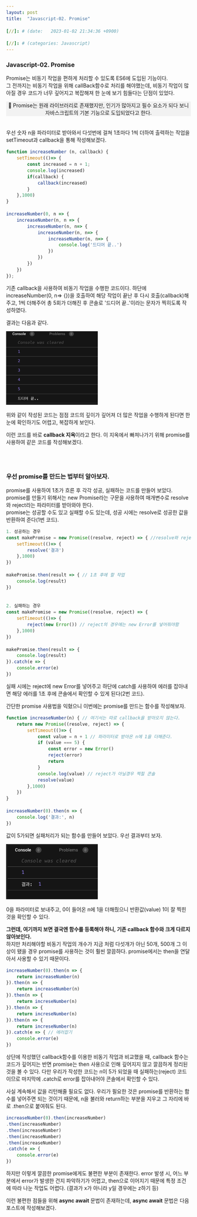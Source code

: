 ```yaml
---
layout: post
title:  "Javascript-02. Promise"

[//]: # (date:   2023-01-02 21:34:36 +0900)

[//]: # (categories: Javascript)
---
```


[//]: # (<h1>Introduction</h1>)

<h3>Javascript-02. Promise</h3>

Promise는 비동기 작업을 편하게 처리할 수 있도록 ES6에 도입된 기능이다.<br />
그 전까지는 비동기 작업을 위해 callBack함수로 처리를 해야했는데, 비동기 작업이 많아질 경우 코드가 너무 깊어지고 복잡해져 한 눈에 보기 힘들다는 단점이 있었다.

<div style="background:#f2f2f2;text-align: center">
📍 Promise는 원래 라이브러리로 존재했지만, 인기가 많아지고 필수 요소가 되다 보니 자바스크립트의 기본 기능으로 도입되었다고 한다.
</div>
<br />
<br />
우선 숫자 n을 파라미터로 받아와서 다섯번에 걸쳐 1초마다 1씩 더하여 출력하는 작업을 setTimeout과 callback을 통해 작성해보겠다.



```javascript
function increaseNumber (n, callback) {
    setTimeout(()=> {
        const increased = n + 1;
        console.log(increased)
        if(callback) {
            callback(increased)
        }
    },1000)
}

increaseNumber(0, n => {
    increaseNumber(n, n => {
        increaseNumber(n, n=> {
            increaseNumber(n, n=> {
                increaseNumber(n, n=> {
                    console.log('드디어 끝..')
                })
            })
        })
    })
});

```
기존 callback을 사용하여 비동기 작업을 수행한 코드이다. 
하단에 increaseNumber(0, n=> {})을 호출하여 해당 작업이 끝난 후 다시 호출(callback)해주고, 1씩 더해주어 총 5회가 더해진 후 콘솔로 '드디어 끝..'이라는 문자가 찍히도록 작성하였다.

결과는 다음과 같다.


<img src="/assets/javascript-02/javascript-02-1.png" height="200" width="250" >


위와 같이 작성된 코드는 점점 코드의 깊이가 깊어져 더 많은 작업을 수행하게 된다면 한 눈에 확인하기도 어렵고, 복잡하게 보인다.

이런 코드를 바로 **callback 지옥**이라고 한다.
이 지옥에서 빠져나가기 위해 promise를 사용하여 같은 코드를 작성해보겠다.

<br />
<br />

<h3>우선 promise를 만드는 법부터 알아보자.</h3>


promise를 사용하여 1초가 흐른 후 각각 성공, 실패하는 코드를 만들어 보았다.<br />
promise를 만들기 위해서는 new Promise라는 구문을 사용하여 매개변수로 resolve와 reject라는 파라미터를 받아와야 한다.<br />
promise는 성공할 수도 있고 실패할 수도 있는데, 성공 시에는 resolve로 성공한 값을 반환하여 준다(1번 코드).<br/>

```javascript
1. 성공하는 경우
const makePromise = new Promise((resolve, reject) => { //resolve와 reject 파라미터 받아오기
    setTimeout(()=> {
        resolve('결과')
    },1000)
})

makePromise.then(result => { // 1초 후에 할 작업
    console.log(result)
})


2. 실패하는 경우
const makePromise = new Promise((resolve, reject) => {
    setTimeout(()=> {
        reject(new Error()) // reject의 경우에는 new Error를 넣어줘야함
    },1000)
})

makePromise.then(result => {
    console.log(result)
}).catch(e => {
    console.error(e)
})

```

실패 시에는 reject에 new Error를 넣어주고 하단에 catch를 사용하여 에러를 잡아내면 해당 에러를 1초 후에 콘솔에서 확인할 수 있게 된다(2번 코드).


간단한 promise 사용법을 익혔으니 이번에는 promise를 만드는 함수를 작성해보자.


```javascript
function increaseNumber(n) { // 여기서는 따로 callback을 받아오지 않는다.
    return new Promise((resolve, reject) => {
        setTimeout(()=> {
            const value = n + 1 // 파라미터로 받아온 n에 1을 더해준다.
            if (value === 5) {
                const error = new Error()
                reject(error)
                return
            }
            console.log(value) // reject가 아닐경우 찍힐 콘솔
            resolve(value)
        },1000)
    })
}

increaseNumber(0).then(n => {
    console.log('결과:', n)
})

```


값이 5가되면 실패처리가 되는 함수를 만들어 보았다.
우선 결과부터 보자.


<img src="/assets/javascript-02/javascript-02-2.png" height="150" width="250" >

0을 파라미터로 보내주고, 0이 들어온 n에 1을 더해줬으니 반환값(value) 1이 잘 찍힌 것을 확인할 수 있다.

**그런데, 여기까지 보면 결국엔 함수를 등록해야 하니, 기존 callback 함수와 크게 다르지 않아보인다.**<br /> 하지만 처리해야할 비동기 작업의 개수가 지금 처럼 다섯개가 아닌 50개, 500개 그 이상이 됐을 경우 promise를 사용하는 것이 훨씬 깔끔하다.
promise에서는 then을 연달아서 사용할 수 있기 때문이다.

```javascript
increaseNumber(0).then(n => {
    return increaseNumber(n)
}).then(n => {
    return increaseNumber(n)
}).then(n => {
    return increseNumber(n)
}).then(n => {
    return increseNumber(n)
}).then(n => {
    return increseNumber(n)
}).catch(e => { // 에러잡기
    console.error(e)
})
```

상단에 작성했던 callback함수를 이용한 비동기 작업과 비교했을 때, callback 함수는 코드가 깊어지는 반면 promise는 then 사용으로 인해 깊어지지 않고 깔끔하게 정리된 것을 볼 수 있다.
다만 우리가 작성한 코드는 n이 5가 되었을 때 실패하는(reject) 코드이므로 마지막에 .catch로 error를 잡아내어야 콘솔에서 확인할 수 있다.

사실 계속해서 값을 리턴해줄 필요도 없다.
우리가 필요한 것은 promise를 반환하는 함수를 넣어주면 되는 것이기 때문에, n을 불러와 return하는 부분을 지우고 그 자리에 바로 .then으로 붙여줘도 된다.

```javascript
increaseNumber(0).then(increaseNumber)
.then(increaseNumber)
.then(increaseNumber)
.then(increaseNumber)
.then(increaseNumber)
.catch(e => {
    console.error(e)
})
```


하지만 이렇게 깔끔한 promise에게도 불편한 부분이 존재한다.
error 발생 시, 어느 부분에서 error가 발생한 건지 파악하기가 어렵고, then으로 이어지기 때문에 특정 조건에 따라 나눈 작업도 어렵다. (결과가 x가 아니라 y일 경우에는 z하기 등)

이런 불편한 점들을 위해 **async await** 문법이 존재하는데, **async await** 문법은 다음 포스트에 작성해보겠다.